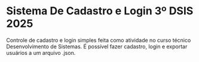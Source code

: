 # Sistema De Cadastro e Login 3º DSIS 2025

<p>    Controle de cadastro e login simples feita como atividade no curso técnico Desenvolvimento de Sistemas. É possível fazer cadastro, login e exportar usuários a um arquivo .json.</p>
